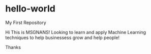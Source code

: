 # hello-world
My First Repository

Hi This is MSGNANS! Looking to learn and apply Machine Learning techniques to help businessess grow and help people!

Thanks
